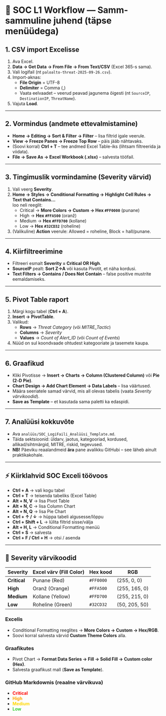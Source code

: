 # 📑 SOC L1 Workflow — Samm-sammuline juhend (täpse menüüdega)

## 1. CSV import Excelisse
1. Ava Excel.  
2. **Data → Get Data → From File → From Text/CSV** (Excel 365-s sama).  
3. Vali logifail (nt `paloalto-threat-2025-09-26.csv`).  
4. Import-aknas:
   - **File Origin** = UTF-8
   - **Delimiter** = Comma (,)
   - Vaata eelvaadet – veerud peavad jagunema õigesti (nt `SourceIP`, `DestinationIP`, `ThreatName`).  
5. Vajuta **Load**.

---

## 2. Vormindus (andmete ettevalmistamine)
- **Home → Editing → Sort & Filter → Filter** – lisa filtrid igale veerule.  
- **View → Freeze Panes → Freeze Top Row** – päis jääb nähtavaks.  
- (Soovi korral) **Ctrl + T** – tee andmed Excel Table-iks (lihtsam filtreerida ja viidata).  
- **File → Save As → Excel Workbook (.xlsx)** – salvesta tööfail.

---

## 3. Tingimuslik vormindamine (Severity värvid)
1. Vali veerg **Severity**.  
2. **Home → Styles → Conditional Formatting → Highlight Cell Rules → Text that Contains…**  
   loo neli reeglit:
   - Critical → **More Colors → Custom → Hex `#FF0000`** (punane)
   - High → **Hex `#FFA500`** (oranž)
   - Medium → **Hex `#FFD700`** (kollane)
   - Low → **Hex `#32CD32`** (roheline)
3. (Valikuline) **Action** veerule: Allowed = roheline, Block = hall/punane.

---

## 4. Kiirfiltreerimine
- Filtreeri esmalt **Severity = Critical OR High**.  
- **SourceIP** pealt: **Sort Z→A** või kasuta Pivotit, et näha kordusi.  
- **Text Filters → Contains / Does Not Contain** – false positive mustrite eemaldamiseks.  

---

## 5. Pivot Table raport
1. Märgi kogu tabel (**Ctrl + A**).  
2. **Insert → PivotTable**.  
3. Valikud:
   - **Rows** → *Threat Category* (või *MITRE_Tactic*)
   - **Columns** → *Severity*
   - **Values** → *Count of Alert_ID* (või *Count of Events*)  
4. Nüüd on sul koondvaade ohtudest kategooriate ja tasemete kaupa.

---

## 6. Graafikud
- Kliki Pivotisse → **Insert → Charts → Column (Clustered Column)** või **Pie (2‑D Pie)**.  
- **Chart Design → Add Chart Element → Data Labels** – lisa väärtused.  
- Määra seeriatele samad värvid, mis all olevas tabelis (vaata *Severity värvikoodid*).  
- **Save as Template** – et kasutada sama paletti ka edaspidi.

---

## 7. Analüüsi kokkuvõte
- Ava `analüüs/SOC_LogiFaili_Analüüsi_Template.md`.  
- Täida sektsioonid: üldarv, jaotus, kategooriad, kordused, allikad/sihtmärgid, MITRE, riskid, tegevused.  
- **NB!** Päeviku reaalandmeid **ära** pane avalikku GitHubi – see läheb ainult praktikakohale.

---

## ⚡ Kiirklahvid SOC Exceli töövoos
- **Ctrl + A** → vali kogu tabel  
- **Ctrl + T** → teisenda tabeliks (Excel Table)  
- **Alt + N, V** → lisa Pivot Table  
- **Alt + N, C** → lisa Column Chart  
- **Alt + N, Q** → lisa Pie Chart  
- **Ctrl + ↑ / ↓** → hüppa tabeli algusesse/lõppu  
- **Ctrl + Shift + L** → lülita filtrid sisse/välja  
- **Alt + H, L** → Conditional Formatting menüü  
- **Ctrl + S** → salvesta  
- **Ctrl + F / Ctrl + H** → otsi / asenda

---

## 🎨 Severity värvikoodid

| Severity  | Excel värv (Fill Color) | Hex kood | RGB |
|-----------|-------------------------|----------|-----------|
| **Critical** | Punane (Red)            | `#FF0000` | (255, 0, 0) |
| **High**     | Oranž (Orange)          | `#FFA500` | (255, 165, 0) |
| **Medium**   | Kollane (Yellow)        | `#FFD700` | (255, 215, 0) |
| **Low**      | Roheline (Green)        | `#32CD32` | (50, 205, 50) |

### Excelis
- Conditional Formatting reeglites → **More Colors → Custom → Hex/RGB**.  
- Soovi korral salvesta värvid **Custom Theme Colors** alla.

### Graafikutes
- Pivot Chart → **Format Data Series → Fill → Solid Fill → Custom color (Hex)**.  
- Salvesta graafikust mall (**Save as Template**).

### GitHub Markdownis (reaalne värvikuva)
- <span style="color:#FF0000; font-weight:bold">Critical</span>  
- <span style="color:#FFA500; font-weight:bold">High</span>  
- <span style="color:#FFD700; font-weight:bold">Medium</span>  
- <span style="color:#32CD32; font-weight:bold">Low</span>
